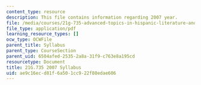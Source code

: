 ```yaml
---
content_type: resource
description: This file contains information regarding 2007 year.
file: /media/courses/21g-735-advanced-topics-in-hispanic-literature-and-film-the-films-of-luis-bunuel-fall-2013/ae9c16ecd81f6a501cc922f80edae606_MIT21G_735F13_2007Syllabus.pdf
file_type: application/pdf
learning_resource_types: []
ocw_type: OCWFile
parent_title: Syllabus
parent_type: CourseSection
parent_uid: 6504afed-2535-2a8a-31f9-c763e8a195cd
resourcetype: Document
title: 21G.735 2007 Syllabus
uid: ae9c16ec-d81f-6a50-1cc9-22f80edae606
---
```

